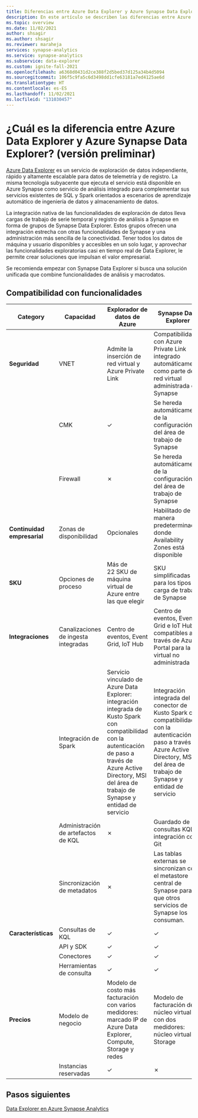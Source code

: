 ```yaml
---
title: Diferencias entre Azure Data Explorer y Azure Synapse Data Explorer (versión preliminar)
description: En este artículo se describen las diferencias entre Azure Data Explorer y Azure Synapse Data Explorer.
ms.topic: overview
ms.date: 11/02/2021
author: shsagir
ms.author: shsagir
ms.reviewer: maraheja
services: synapse-analytics
ms.service: synapse-analytics
ms.subservice: data-explorer
ms.custom: ignite-fall-2021
ms.openlocfilehash: a6368d0431d2ce388f2d5bed37d125a34b4d5094
ms.sourcegitcommit: 106f5c9fa5c6d3498dd1cfe63181a7ed4125ae6d
ms.translationtype: HT
ms.contentlocale: es-ES
ms.lasthandoff: 11/02/2021
ms.locfileid: "131030457"
---
```

# <a name="what-is-the-difference-between-azure-synapse-data-explorer-and-azure-data-explorer-preview"></a>¿Cuál es la diferencia entre Azure Data Explorer y Azure Synapse Data Explorer? (versión preliminar)

[Azure Data Explorer](/azure/data-explorer/data-explorer-overview) es un servicio de exploración de datos independiente, rápido y altamente escalable para datos de telemetría y de registro. La misma tecnología subyacente que ejecuta el servicio está disponible en Azure Synapse como servicio de análisis integrado para complementar sus servicios existentes de SQL y Spark orientados a escenarios de aprendizaje automático de ingeniería de datos y almacenamiento de datos.

La integración nativa de las funcionalidades de exploración de datos lleva cargas de trabajo de serie temporal y registro de análisis a Synapse en forma de grupos de Synapse Data Explorer. Estos grupos ofrecen una integración estrecha con otras funcionalidades de Synapse y una administración más sencilla de la conectividad. Tener todos los datos de máquina y usuario disponibles y accesibles en un solo lugar, y aprovechar las funcionalidades exploratorias casi en tiempo real de Data Explorer, le permite crear soluciones que impulsan el valor empresarial.

Se recomienda empezar con Synapse Data Explorer si busca una solución unificada que combine funcionalidades de análisis y macrodatos.

## <a name="capability-support"></a>Compatibilidad con funcionalidades

| Category | Capacidad | Explorador de datos de Azure | Synapse Data Explorer |
|--|--|--|--|
| **Seguridad** | VNET | Admite la inserción de red virtual y Azure Private Link | Compatibilidad con Azure Private Link integrado automáticamente como parte de la red virtual administrada de Synapse |
|  | CMK | ✓ | Se hereda automáticamente de la configuración del área de trabajo de Synapse |
|  | Firewall | ✗ | Se hereda automáticamente de la configuración del área de trabajo de Synapse |
| **Continuidad empresarial** | Zonas de disponibilidad | Opcionales | Habilitado de manera predeterminada donde Availability Zones está disponible |
| **SKU** | Opciones de proceso | Más de 22 SKU de máquina virtual de Azure entre las que elegir | SKU simplificadas para los tipos de carga de trabajo de Synapse |
| **Integraciones** | Canalizaciones de ingesta integradas | Centro de eventos, Event Grid, IoT Hub | Centro de eventos, Event Grid e IoT Hub compatibles a través de Azure Portal para la red virtual no administrada |
|  | Integración de Spark | Servicio vinculado de Azure Data Explorer: integración integrada de Kusto Spark con compatibilidad con la autenticación de paso a través de Azure Active Directory, MSI del área de trabajo de Synapse y entidad de servicio | Integración integrada del conector de Kusto Spark con compatibilidad con la autenticación de paso a través de Azure Active Directory, MSI del área de trabajo de Synapse y entidad de servicio |
|  | Administración de artefactos de KQL | ✗ | Guardado de consultas KQL e integración con Git |
|  | Sincronización de metadatos | ✗ | Las tablas externas se sincronizan con el metastore central de Synapse para que otros servicios de Synapse los consuman. |
| **Características** | Consultas de KQL | ✓ | ✓ |
|  | API y SDK | ✓ | ✓ |
|  | Conectores | ✓ | ✓ |
|  | Herramientas de consulta | ✓ | ✓ |
| **Precios** | Modelo de negocio | Modelo de costo más facturación con varios medidores: marcado IP de Azure Data Explorer, Compute, Storage y redes | Modelo de facturación de núcleo virtual con dos medidores: núcleo virtual y Storage |
|  | Instancias reservadas | ✓ | ✗ |

## <a name="next-steps"></a>Pasos siguientes

[Data Explorer en Azure Synapse Analytics](data-explorer-overview.md)
